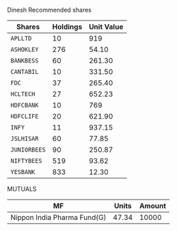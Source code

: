 
Dinesh Recommended shares

| Shares | Holdings | Unit Value |
| --- 	 | ---      | ---        |
| `APLLTD` |  10 | 919 |
| `ASHOKLEY` | 276 | 54.10 |
| `BANKBESS` | 60  | 261.30 |
| `CANTABIL` | 10  | 331.50 |
| `FDC`     | 37  | 265.40 |
| `HCLTECH`| 27  | 652.23 |
| `HDFCBANK`| 10 | 769    |
| `HDFCLIFE`| 20 | 621.90 |
| `INFY`    | 11 | 937.15 |
| `JSLHISAR`| 60 | 77.85  |
| `JUNIORBEES`|90 | 250.87 |
| `NIFTYBEES`| 519 | 93.62 |
| `YESBANK`  | 833 | 12.30 |

MUTUALS

| MF | Units | Amount |
| --- 	 | ---      | ---        |
| Nippon India Pharma Fund(G) | 47.34 | 10000 |

